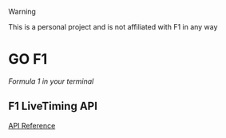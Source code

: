 > [!WARNING]
> This is a personal project and is not affiliated with F1 in any way

# GO F1

_Formula 1 in your terminal_


## F1 LiveTiming API

[API Reference](/live-timing-api.md)